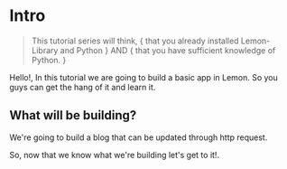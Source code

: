 # Intro 

> This tutorial series will think, { that you already installed Lemon-Library and Python }
> AND { that you have sufficient knowledge of Python. }

Hello!, In this tutorial we are going to build a basic app in Lemon.
So you guys can get the hang of it and learn it.

## What will be building?

We're going to build a blog that can be updated through http request.

So, now that we know what we're building let's get to it!.